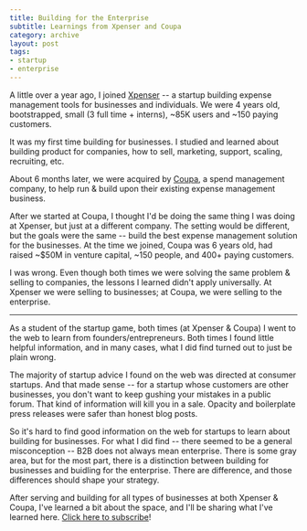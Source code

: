 ```yaml
---
title: Building for the Enterprise
subtitle: Learnings from Xpenser and Coupa
category: archive
layout: post
tags:
- startup
- enterprise
---
```


A little over a year ago, I joined [Xpenser](http://tcrn.ch/18MuCue) -- a startup building expense management tools for businesses and individuals. We were 4 years old, bootstrapped, small (3 full time + interns), ~85K users and ~150 paying customers.  

It was my first time building for businesses. I studied and learned about building product for companies, how to sell, marketing, support, scaling, recruiting, etc. 

About 6 months later, we were acquired by [Coupa](http://tcrn.ch/18Muzyn), a spend management company, to help run & build upon their existing expense management business.

After we started at Coupa, I thought I'd be doing the same thing I was doing at Xpenser, but just at a different company. The setting would be different, but the goals were the same -- build the best expense management solution for the businesses. At the time we joined, Coupa was 6 years old, had raised ~$50M in venture capital, ~150 people, and 400+ paying customers.

I was wrong. Even though both times we were solving the same problem & selling to companies, the lessons I learned didn't apply universally. At Xpenser we were selling to businesses; at Coupa, we were selling to the enterprise.

<hr>

As a student of the startup game, both times (at Xpenser & Coupa) I went to the web to learn from founders/entrepreneurs. Both times I found little helpful information, and in many cases, what I did find turned out to just be plain wrong.

The majority of startup advice I found on the web was directed at consumer startups. And that made sense -- for a startup whose customers are other businesses, you don't want to keep gushing your mistakes in a public forum. That kind of information will kill you in a sale. Opacity and boilerplate press releases were safer than honest blog posts.

So it's hard to find good information on the web for startups to learn about building for businesses. For what I did find -- there seemed to be a general misconception -- B2B does not always mean enterprise. There is some gray area, but for the most part, there is a distinction between building for businesses and buidling for the enterprise. There are difference, and those differences should shape your strategy.

After serving and building for all types of businesses at both Xpenser & Coupa, I've learned a bit about the space, and I'll be sharing what I've learned here. [Click here to subscribe](http://eepurl.com/DdF7n)!
